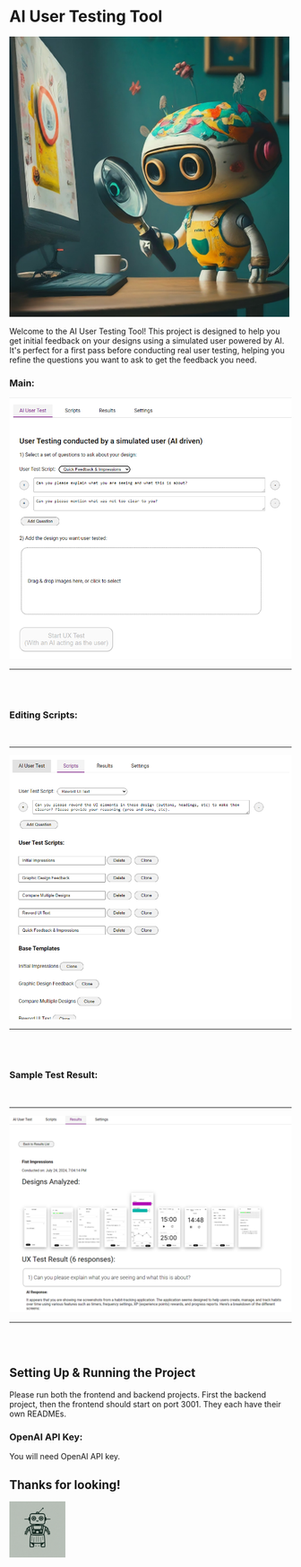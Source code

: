 # AI User Testing Tool

<img src="images/hero.jpeg" width="500px" />

Welcome to the AI User Testing Tool! This project is designed to help you get initial feedback on your designs using a simulated user powered by AI. It's perfect for a first pass before conducting real user testing, helping you refine the questions you want to ask to get the feedback you need.


### Main:

![Main](images/main.png)

-----

 <br/><br/>
### Editing Scripts:
 <br/>

 -----

![Scripts](images/scripts.png)

-----

 <br/><br/>
### Sample Test Result:
 <br/>
 
 -----

![Results](images/results_view_3.png)
 
 -----
 
 <br/><br/>

## Setting Up & Running the Project
Please run both the frontend and backend projects. First the backend project, then the frontend should start on port 3001.
They each have their own READMEs.

### OpenAI API Key:

You will need OpenAI API key.

## Thanks for looking!

<img src="images/icon.png" width="100px" />
